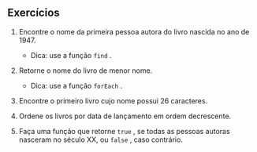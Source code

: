 ## Exercícios

1. Encontre o nome da primeira pessoa autora do livro nascida no ano de 1947.
    - Dica: use a função `find` .

2. Retorne o nome do livro de menor nome.
    - Dica: use a função `forEach` .

3. Encontre o primeiro livro cujo nome possui 26 caracteres.

4. Ordene os livros por data de lançamento em ordem decrescente.

5. Faça uma função que retorne `true` , se todas as pessoas autoras nasceram no século XX, ou `false` , caso contrário.